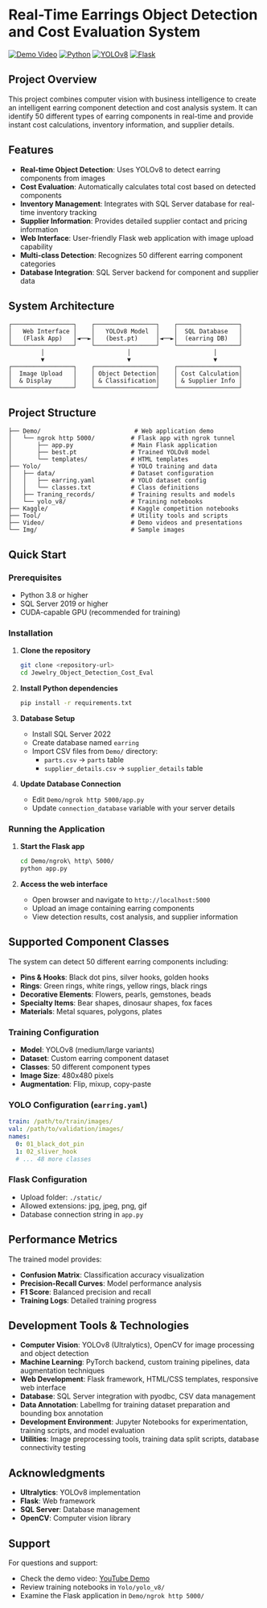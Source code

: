 # Real-Time Earrings Object Detection and Cost Evaluation System

[![Demo Video](https://img.shields.io/badge/Demo-Video-red)](https://youtu.be/l5GYNe5-2P8)
[![Python](https://img.shields.io/badge/Python-3.8+-blue.svg)](https://www.python.org/downloads/)
[![YOLOv8](https://img.shields.io/badge/YOLOv8-8.0.146-green.svg)](https://github.com/ultralytics/ultralytics)
[![Flask](https://img.shields.io/badge/Flask-2.0+-lightgrey.svg)](https://flask.palletsprojects.com/)

## Project Overview

This project combines computer vision with business intelligence to create an intelligent earring component detection and cost analysis system. It can identify 50 different types of earring components in real-time and provide instant cost calculations, inventory information, and supplier details.

##  Features

- **Real-time Object Detection**: Uses YOLOv8 to detect earring components from images
- **Cost Evaluation**: Automatically calculates total cost based on detected components
- **Inventory Management**: Integrates with SQL Server database for real-time inventory tracking
- **Supplier Information**: Provides detailed supplier contact and pricing information
- **Web Interface**: User-friendly Flask web application with image upload capability
- **Multi-class Detection**: Recognizes 50 different earring component categories
- **Database Integration**: SQL Server backend for component and supplier data

## System Architecture

```
┌─────────────────┐    ┌─────────────────┐    ┌─────────────────┐
│   Web Interface │    │   YOLOv8 Model  │    │  SQL Database   │
│   (Flask App)   │◄──►│   (best.pt)     │◄──►│  (earring DB)   │
└─────────────────┘    └─────────────────┘    └─────────────────┘
         │                       │                       │
         ▼                       ▼                       ▼
┌─────────────────┐    ┌─────────────────┐    ┌─────────────────┐
│  Image Upload   │    │ Object Detection│    │ Cost Calculation│
│  & Display      │    │ & Classification│    │ & Supplier Info │
└─────────────────┘    └─────────────────┘    └─────────────────┘
```

## Project Structure

```
├── Demo/                          # Web application demo
│   └── ngrok http 5000/          # Flask app with ngrok tunnel
│       ├── app.py                # Main Flask application
│       ├── best.pt               # Trained YOLOv8 model
│       └── templates/            # HTML templates
├── Yolo/                         # YOLO training and data
│   ├── data/                     # Dataset configuration
│   │   ├── earring.yaml          # YOLO dataset config
│   │   └── classes.txt           # Class definitions
│   ├── Traning_records/          # Training results and models
│   └── yolo_v8/                  # Training notebooks
├── Kaggle/                       # Kaggle competition notebooks
├── Tool/                         # Utility tools and scripts
├── Video/                        # Demo videos and presentations
└── Img/                          # Sample images
```

## Quick Start
### Prerequisites

- Python 3.8 or higher
- SQL Server 2019 or higher
- CUDA-capable GPU (recommended for training)

### Installation

1. **Clone the repository**
   ```bash
   git clone <repository-url>
   cd Jewelry_Object_Detection_Cost_Eval
   ```

2. **Install Python dependencies**
   ```bash
   pip install -r requirements.txt
   ```

3. **Database Setup**
   - Install SQL Server 2022
   - Create database named `earring`
   - Import CSV files from `Demo/` directory:
     - `parts.csv` → `parts` table
     - `supplier_details.csv` → `supplier_details` table

4. **Update Database Connection**
   - Edit `Demo/ngrok http 5000/app.py`
   - Update `connection_database` variable with your server details

   
### Running the Application

1. **Start the Flask app**
   ```bash
   cd Demo/ngrok\ http\ 5000/
   python app.py
   ```

2. **Access the web interface**
   - Open browser and navigate to `http://localhost:5000`
   - Upload an image containing earring components
   - View detection results, cost analysis, and supplier information


## Supported Component Classes
The system can detect 50 different earring components including:
- **Pins & Hooks**: Black dot pins, silver hooks, golden hooks
- **Rings**: Green rings, white rings, yellow rings, black rings
- **Decorative Elements**: Flowers, pearls, gemstones, beads
- **Specialty Items**: Bear shapes, dinosaur shapes, fox faces
- **Materials**: Metal squares, polygons, plates


### Training Configuration
- **Model**: YOLOv8 (medium/large variants)
- **Dataset**: Custom earring component dataset
- **Classes**: 50 different component types
- **Image Size**: 480x480 pixels
- **Augmentation**: Flip, mixup, copy-paste


### YOLO Configuration (`earring.yaml`)
```yaml
train: /path/to/train/images/
val: /path/to/validation/images/
names:
  0: 01_black_dot_pin
  1: 02_sliver_hook
  # ... 48 more classes
```


### Flask Configuration
- Upload folder: `./static/`
- Allowed extensions: jpg, jpeg, png, gif
- Database connection string in `app.py`


## Performance Metrics
The trained model provides:
- **Confusion Matrix**: Classification accuracy visualization
- **Precision-Recall Curves**: Model performance analysis
- **F1 Score**: Balanced precision and recall
- **Training Logs**: Detailed training progress


## Development Tools & Technologies
- **Computer Vision**: YOLOv8 (Ultralytics), OpenCV for image processing and object detection
- **Machine Learning**: PyTorch backend, custom training pipelines, data augmentation techniques
- **Web Development**: Flask framework, HTML/CSS templates, responsive web interface
- **Database**: SQL Server integration with pyodbc, CSV data management
- **Data Annotation**: LabelImg for training dataset preparation and bounding box annotation
- **Development Environment**: Jupyter Notebooks for experimentation, training scripts, and model evaluation
- **Utilities**: Image preprocessing tools, training data split scripts, database connectivity testing


## Acknowledgments
- **Ultralytics**: YOLOv8 implementation
- **Flask**: Web framework
- **SQL Server**: Database management
- **OpenCV**: Computer vision library


## Support
For questions and support:
- Check the demo video: [YouTube Demo](https://youtu.be/l5GYNe5-2P8)
- Review training notebooks in `Yolo/yolo_v8/`
- Examine the Flask application in `Demo/ngrok http 5000/`


